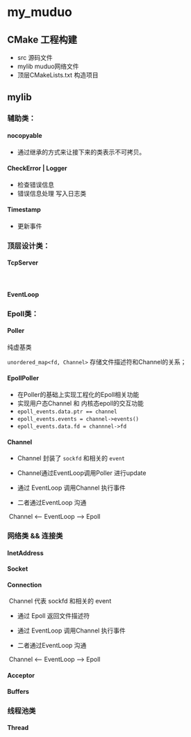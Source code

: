 # my_muduo



## CMake 工程构建

- src 源码文件
- mylib muduo网络文件
- 顶层CMakeLists.txt 构造项目





## mylib

### 辅助类：

#### nocopyable

- 通过继承的方式来让接下来的类表示不可拷贝。

#### CheckError | Logger

- 检查错误信息
- 错误信息处理 写入日志类

#### Timestamp

- 更新事件

#### 

### 顶层设计类：

#### TcpServer 

​			

#### EventLoop



### Epoll类：

#### Poller

纯虚基类

`unordered_map<fd, Channel>` 存储文件描述符和Channel的关系；

#### EpollPoller

- 在Poller的基础上实现工程化的Epoll相关功能
- 实现用户态Channel 和 内核态epoll的交互功能
- `epoll_events.data.ptr == channel`
- `epoll_events.events = channel->events()`
- `epoll_events.data.fd = channnel->fd`

#### Channel

-  Channel 封装了 `sockfd` 和相关的 `event` 
- Channel通过EventLoop调用Poller 进行update

-   通过 EventLoop 调用Channel 执行事件

-   二者通过EventLoop 沟通

​          Channel <-- EventLoop --> Epoll

### 网络类 && 连接类 

#### InetAddress



####  Socket



#### Connection

​	Channel 代表 sockfd 和相关的 event 

-    通过 Epoll 返回文件描述符

-   通过 EventLoop 调用Channel 执行事件

-   二者通过EventLoop 沟通

​           Channel <-- EventLoop --> Epoll

#### Acceptor



#### Buffers



### 线程池类

#### Thread



#### 